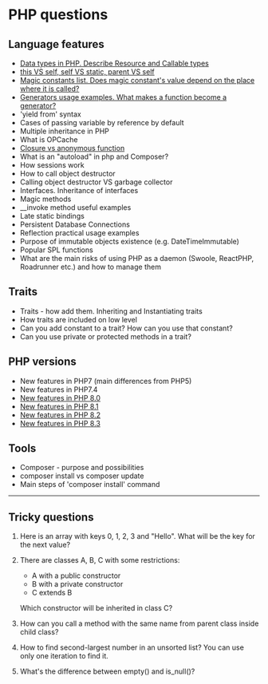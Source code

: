 # PHP questions

## Language features
- [Data types in PHP. Describe Resource and Callable types](https://github.com/glaphire/interview_questions_and_answers/blob/main/src/php/answers/data_types_in_php.md)
- [this VS self, self VS static, parent VS self](https://github.com/glaphire/interview_questions_and_answers/blob/main/src/php/answers/this_vs_self_vs_parent.md)
- [Magic constants list. Does magic constant's value depend on the place where it is called?](https://github.com/glaphire/interview_questions_and_answers/blob/main/src/php/answers/magic_constants.md)
- [Generators usage examples. What makes a function become a generator?](https://github.com/glaphire/interview_questions_and_answers/blob/main/src/php/answers/generators.md)
- 'yield from' syntax
- Cases of passing variable by reference by default
- Multiple inheritance in PHP
- What is OPCache
- [Closure vs anonymous function](https://github.com/glaphire/interview_questions_and_answers/blob/main/src/php/answers/closure_vs_anonymous_function.md)
- What is an "autoload" in php and Composer?
- How sessions work
- How to call object destructor
- Calling object destructor VS garbage collector
- Interfaces. Inheritance of interfaces
- Magic methods
- __invoke method useful examples
- Late static bindings
- Persistent Database Connections
- Reflection practical usage examples
- Purpose of immutable objects existence (e.g. DateTimeImmutable)
- Popular SPL functions
- What are the main risks of using PHP as a daemon (Swoole, ReactPHP, Roadrunner etc.) and how to manage them

## Traits
- Traits - how add them. Inheriting and Instantiating traits
- How traits are included on low level
- Can you add constant to a trait? How can you use that constant?
- Can you use private or protected methods in a trait?

## PHP versions
- New features in PHP7 (main differences from PHP5)
- New features in PHP7.4
- [New features in PHP 8.0](answers/php_features/new_features_in_php80.md)
- [New features in PHP 8.1](answers/php_features/new_features_in_php81.md)
- [New features in PHP 8.2](answers/php_features/new_features_in_php82.md)
- [New features in PHP 8.3](answers/php_features/new_features_in_php83.md)

## Tools
- Composer - purpose and possibilities
- composer install vs composer update
- Main steps of 'composer install' command

------

## Tricky questions
1. Here is an array with keys 0, 1, 2, 3 and "Hello". What will be the key for the next value?
2. There are classes A, B, C with some restrictions:
    - A with a public constructor
    - B with a private constructor
    - C extends B
    
    Which constructor will be inherited in class C?

3. How can you call a method with the same name from parent class inside child class?
4. How to find second-largest number in an unsorted list? You can use only one iteration to find it.
5. What's the difference between empty() and is_null()?